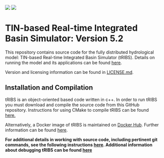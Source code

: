 ![](https://img.shields.io/github/actions/workflow/status/tribshms/tRIBS/compile_and_test.yml)
![](https://img.shields.io/readthedocs/tribshms)

# TIN-based Real-time Integrated Basin Simulator: Version 5.2
This repository contains source code for the fully distributed hydrological model: TIN-based Real-time Integrated Basin Simulator (tRIBS). Details on running the model and its applications can be found [here](https://tribshms.readthedocs.io/en/latest/).

Version and licensing information can be found in [LICENSE.md](./LICENSE.md).

## Installation and Compilation
tRIBS is an object-oriented based code written in c++. In order to run tRIBS you must download and compile the source code from this GitHub repository.
Instructions for using CMake to compile tRIBS can be found [here.](./doc/md/CMake.md)

Alternatively, a Docker image of tRIBS is maintained on [Docker Hub](https://hub.docker.com/repositories/tribs). 
Further information can be found [here](doc/md/DOCKER.md).


**For additional details in working with source code, including pertinent git commands, see the following instructions [here](./doc/md/DEV_INST.md). Additional information about debugging tRIBS can be found [here](./doc/md/DEBUG.md)**
